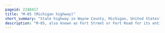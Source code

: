 ```yaml
---
pageid: 2248417
title: "M-85 (Michigan highway)"
short_summary: "State highway in Wayne County, Michigan, United States"
description: "M-85, also known as Fort Street or Fort Road for its entire Length, is a State Trunkline Highway in the U. S. State of Michigan. The Highway serves several downriver Suburbs of Detroit as well as surrounding Neighborhoods in the City itself. From its southern Terminus at Exit28 of interstate 75 to its second Interchange with Exit43 on I-75 in the southwest detroit M-85 is Part of the Lake erie Circle Tour. It serves mostly residential Areas parallel to a Pair of Rail Lines in between and carries on Average between 5000 and 43000 Vehicles a Day. Once in the City of Detroit, Fort Street runs parallel to I-75 for several Miles before they separate near the Ambassador Bridge. The northern End of M-85 is situated near the Intersection with griswold Street in downtown detroit one Block away from Campus Martius Park."
---
```


